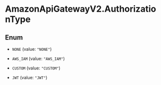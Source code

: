 # AmazonApiGatewayV2.AuthorizationType

## Enum


* `NONE` (value: `"NONE"`)

* `AWS_IAM` (value: `"AWS_IAM"`)

* `CUSTOM` (value: `"CUSTOM"`)

* `JWT` (value: `"JWT"`)


